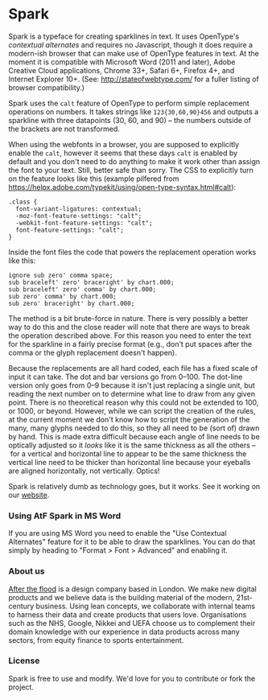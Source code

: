 # Spark

Spark is a typeface for creating sparklines in text. It uses OpenType's *contextual alternates* and requires no Javascript, though it does require a modern-ish browser that can make use of OpenType features in text. At the moment it is compatible with Microsoft Word (2011 and later), Adobe Creative Cloud applications, Chrome 33+, Safari 6+, Firefox 4+, and Internet Explorer 10+. (See: http://stateofwebtype.com/ for a fuller listing of browser compatibility.)

Spark uses the `calt` feature of OpenType to perform simple replacement operations on numbers. It takes strings like `123{30,60,90}456` and outputs a sparkline with three datapoints (30, 60, and 90) – the numbers outside of the brackets are not transformed.

When using the webfonts in a browser, you are supposed to explicitly enable the `calt`, however it seems that these days `calt` is enabled by default and you don't need to do anything to make it work other than assign the font to your text. Still, better safe than sorry. The CSS to explicitly turn on the feature looks like this (example pilfered from https://helpx.adobe.com/typekit/using/open-type-syntax.html#calt):

```
.class {
  font-variant-ligatures: contextual;
  -moz-font-feature-settings: "calt";
  -webkit-font-feature-settings: "calt";
  font-feature-settings: "calt";
}
```

Inside the font files the code that powers the replacement operation works like this:

```
ignore sub zero' comma space;
sub braceleft' zero' braceright' by chart.000;
sub braceleft' zero' comma' by chart.000;
sub zero' comma' by chart.000;
sub zero' braceright' by chart.000;
```

The method is a bit brute-force in nature. There is very possibly a better way to do this and the close reader will note that there are ways to break the operation described above. For this reason you need to enter the text for the sparkline in a fairly precise format (e.g., don't put spaces after the comma or the glyph replacement doesn't happen).

Because the replacements are all hard coded, each file has a fixed scale of input it can take. The dot and bar versions go from 0–100. The dot-line version only goes from 0–9 because it isn't just replacing a single unit, but reading the next number on to determine what line to draw from any given point. There is no theoretical reason why this could not be extended to 100, or 1000, or beyond. However, while we can script the creation of the rules, at the current moment we don't know how to script the generation of the many, many glyphs needed to do this, so they all need to be (sort of) drawn by hand. This is made extra difficult because each angle of line needs to be optically adjusted so it *looks* like it is the same thickness as all the others – for a vertical and horizontal line to appear to be the same thickness the vertical line need to be thicker than horizontal line because your eyeballs are aligned horizontally, not vertically. Optics!

Spark is relatively dumb as technology goes, but it works. See it working on our [website](http://aftertheflood.co/projects/atf-spark).

### Using AtF Spark in MS Word
If you are using MS Word you need to enable the "Use Contextual Alternates" feature for it to be able to draw the sparklines. You can do that simply by heading to "Format > Font > Advanced" and enabling it.

### About us
[After the flood](http://aftertheflood.co/) is a design company based in London. We make new digital products and we believe data is the building material of the modern, 21st-century business. Using lean concepts, we collaborate with internal teams to harness their data and create products that users love. Organisations such as the NHS, Google, Nikkei and UEFA choose us to complement their domain knowledge with our experience in data products across many sectors, from equity finance to sports entertainment.

### License
Spark is free to use and modify. We'd love for you to contribute or fork the project.
